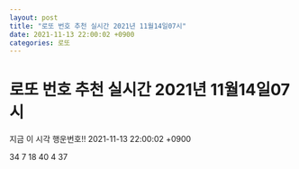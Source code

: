 ```yaml
---
layout: post
title: "로또 번호 추천 실시간 2021년 11월14일07시"
date: 2021-11-13 22:00:02 +0900
categories: 로또
---
```


# 로또 번호 추천 실시간 2021년 11월14일07시

지금 이 시각 행운번호!! 2021-11-13 22:00:02 +0900

 34  7  18  40  4  37 


